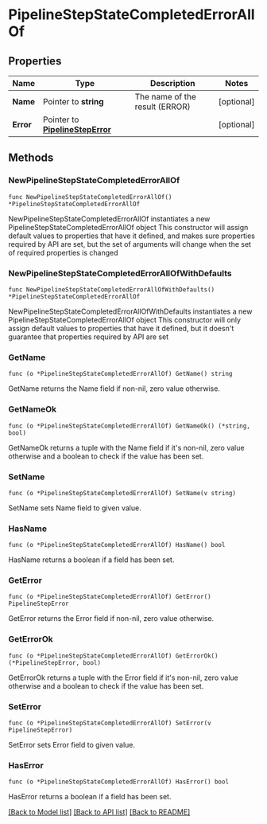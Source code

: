 # PipelineStepStateCompletedErrorAllOf

## Properties

Name | Type | Description | Notes
------------ | ------------- | ------------- | -------------
**Name** | Pointer to **string** | The name of the result (ERROR) | [optional] 
**Error** | Pointer to [**PipelineStepError**](PipelineStepError.md) |  | [optional] 

## Methods

### NewPipelineStepStateCompletedErrorAllOf

`func NewPipelineStepStateCompletedErrorAllOf() *PipelineStepStateCompletedErrorAllOf`

NewPipelineStepStateCompletedErrorAllOf instantiates a new PipelineStepStateCompletedErrorAllOf object
This constructor will assign default values to properties that have it defined,
and makes sure properties required by API are set, but the set of arguments
will change when the set of required properties is changed

### NewPipelineStepStateCompletedErrorAllOfWithDefaults

`func NewPipelineStepStateCompletedErrorAllOfWithDefaults() *PipelineStepStateCompletedErrorAllOf`

NewPipelineStepStateCompletedErrorAllOfWithDefaults instantiates a new PipelineStepStateCompletedErrorAllOf object
This constructor will only assign default values to properties that have it defined,
but it doesn't guarantee that properties required by API are set

### GetName

`func (o *PipelineStepStateCompletedErrorAllOf) GetName() string`

GetName returns the Name field if non-nil, zero value otherwise.

### GetNameOk

`func (o *PipelineStepStateCompletedErrorAllOf) GetNameOk() (*string, bool)`

GetNameOk returns a tuple with the Name field if it's non-nil, zero value otherwise
and a boolean to check if the value has been set.

### SetName

`func (o *PipelineStepStateCompletedErrorAllOf) SetName(v string)`

SetName sets Name field to given value.

### HasName

`func (o *PipelineStepStateCompletedErrorAllOf) HasName() bool`

HasName returns a boolean if a field has been set.

### GetError

`func (o *PipelineStepStateCompletedErrorAllOf) GetError() PipelineStepError`

GetError returns the Error field if non-nil, zero value otherwise.

### GetErrorOk

`func (o *PipelineStepStateCompletedErrorAllOf) GetErrorOk() (*PipelineStepError, bool)`

GetErrorOk returns a tuple with the Error field if it's non-nil, zero value otherwise
and a boolean to check if the value has been set.

### SetError

`func (o *PipelineStepStateCompletedErrorAllOf) SetError(v PipelineStepError)`

SetError sets Error field to given value.

### HasError

`func (o *PipelineStepStateCompletedErrorAllOf) HasError() bool`

HasError returns a boolean if a field has been set.


[[Back to Model list]](../README.md#documentation-for-models) [[Back to API list]](../README.md#documentation-for-api-endpoints) [[Back to README]](../README.md)


